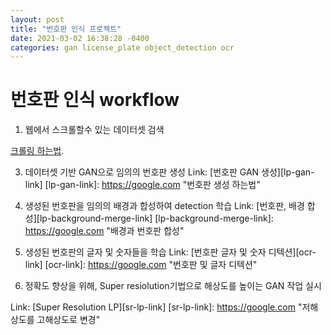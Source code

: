 ```yaml
---
layout: post
title: "번호판 인식 프로젝트"
date: 2021-03-02 16:38:28 -0400
categories: gan license_plate object_detection ocr
---
```


# 번호판 인식 workflow

1. 웹에서 스크롤할수 있는 데이터셋 검색

[크롤링 하는법](https://google.com).

3. 데이터셋 기반 GAN으로 임의의 번호판 생성
Link: [번호판 GAN 생성][lp-gan-link]
[lp-gan-link]: https://google.com "번호판 생성 하는법"

5. 생성된 번호판을 임의의 배경과 합성하여 detection 학습
Link: [번호판, 배경 합성][lp-background-merge-link]
[lp-background-merge-link]: https://google.com "배경과 번호판 합성"


7. 생성된 번호판의 글자 및 숫자들을 학습
Link: [번호판 글자 및 숫자 디텍션][ocr-link]
[ocr-link]: https://google.com "번호판 및 글자 디텍션"

9. 정확도 향상을 위해, Super resiolution기법으로 해상도를 높이는 GAN 작업 실시

Link: [Super Resolution LP][sr-lp-link]
[sr-lp-link]: https://google.com "저해상도를 고해상도로 변경"

